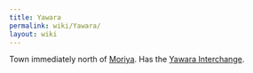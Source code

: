 ```yaml
---
title: Yawara
permalink: wiki/Yawara/
layout: wiki
---
```


Town immediately north of [Moriya](/wiki/Moriya "wikilink"). Has the [Yawara
Interchange](/wiki/Yawara_Interchange "wikilink").
